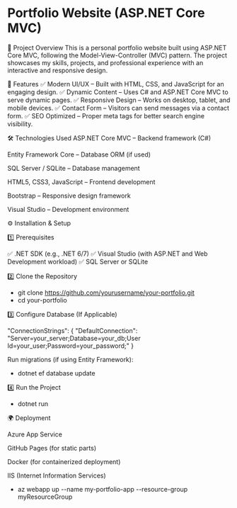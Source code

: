 # Portfolio Website (ASP.NET Core MVC)

📌 Project Overview
This is a personal portfolio website built using ASP.NET Core MVC, following the Model-View-Controller (MVC) pattern. The project showcases my skills, projects, and professional experience with an interactive and responsive design.

🚀 Features
✅ Modern UI/UX – Built with HTML, CSS, and JavaScript for an engaging design.
✅ Dynamic Content – Uses C# and ASP.NET Core MVC to serve dynamic pages.
✅ Responsive Design – Works on desktop, tablet, and mobile devices.
✅ Contact Form – Visitors can send messages via a contact form.
✅ SEO Optimized – Proper meta tags for better search engine visibility.

🛠️ Technologies Used
ASP.NET Core MVC – Backend framework (C#)

Entity Framework Core – Database ORM (if used)

SQL Server / SQLite – Database management

HTML5, CSS3, JavaScript – Frontend development

Bootstrap – Responsive design framework

Visual Studio – Development environment

⚙️ Installation & Setup

1️⃣ Prerequisites

✅ .NET SDK (e.g., .NET 6/7)
✅ Visual Studio (with ASP.NET and Web Development workload)
✅ SQL Server or SQLite

2️⃣ Clone the Repository

- git clone https://github.com/yourusername/your-portfolio.git
- cd your-portfolio

3️⃣ Configure Database (If Applicable)

"ConnectionStrings": {
  "DefaultConnection": "Server=your_server;Database=your_db;User Id=your_user;Password=your_password;"
}

Run migrations (if using Entity Framework):

- dotnet ef database update

4️⃣ Run the Project

- dotnet run

🌍 Deployment

Azure App Service

GitHub Pages (for static parts)

Docker (for containerized deployment)

IIS (Internet Information Services)

- az webapp up --name my-portfolio-app --resource-group myResourceGroup
